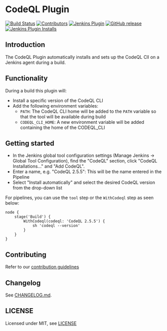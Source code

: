 # CodeQL Plugin

[![Build Status](https://ci.jenkins.io/job/Plugins/job/codeql-plugin/job/master/badge/icon)](https://ci.jenkins.io/job/Plugins/job/codeql-plugin/job/master/)
[![Contributors](https://img.shields.io/github/contributors/jenkinsci/codeql-plugin.svg)](https://github.com/jenkinsci/codeql-plugin/graphs/contributors)
[![Jenkins Plugin](https://img.shields.io/jenkins/plugin/v/codeql.svg)](https://plugins.jenkins.io/codeql)
[![GitHub release](https://img.shields.io/github/release/jenkinsci/codeql-plugin.svg?label=changelog)](https://github.com/jenkinsci/codeql-plugin/releases/latest)
[![Jenkins Plugin Installs](https://img.shields.io/jenkins/plugin/i/codeql.svg?color=blue)](https://plugins.jenkins.io/codeql)

## Introduction

The CodeQL Plugin automatically installs and sets up the CodeQL ClI on a Jenkins agent during a build.

## Functionality

During a build this plugin will:
* Install a specific version of the CodeQL CLI
* Add the following environment variables:
  * `PATH`: The CodeQL CLI home will be added to the `PATH` variable so that the tool will be available during build
  * `CODEQL_CLI_HOME`: A new environment variable will be added containing the home of the CODEQL_CLI

## Getting started

* In the Jenkins global tool configuration settings (Manage Jenkins → Global Tool Configuration), find the "CodeQL" section, click "CodeQL Installations…" and "Add CodeQL".
* Enter a name, e.g. "CodeQL 2.5.5": This will be the name entered in the Pipeline
* Select "Install automatically" and select the desired CodeQL version from the drop-down list

For pipelines, you can use the `tool` step or the `WithCodeql` step as seen below:

```
node {
    stage('Build') {
        WithCodeql(codeql: 'CodeQL 2.5.5') {
            sh 'codeql --version'
        }
    }
}

```

## Contributing

Refer to our [contribution guidelines](https://github.com/jenkinsci/.github/blob/master/CONTRIBUTING.md)

## Changelog

See [CHANGELOG.md](CHANGELOG.md]).

## LICENSE

Licensed under MIT, see [LICENSE](LICENSE.md)


